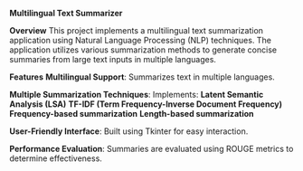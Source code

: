 ****Multilingual Text Summarizer****

**Overview**
This project implements a multilingual text summarization application using Natural Language Processing (NLP) techniques. The application utilizes various summarization methods to generate concise summaries from large text inputs in multiple languages.

**Features**
**Multilingual Support**: Summarizes text in multiple languages.

**Multiple Summarization Techniques**: 
Implements:
**Latent Semantic Analysis (LSA)**
**TF-IDF (Term Frequency-Inverse Document Frequency)**
**Frequency-based summarization**
**Length-based summarization**

**User-Friendly Interface**: Built using Tkinter for easy interaction.

**Performance Evaluation**: Summaries are evaluated using ROUGE metrics to determine effectiveness.
